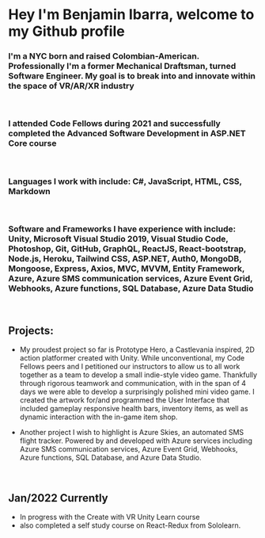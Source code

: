 # Hey I'm Benjamin Ibarra, welcome to my Github profile

### I'm a NYC born and raised Colombian-American. Professionally I'm a former Mechanical Draftsman, turned Software Engineer. My goal is to break into and innovate within the space of VR/AR/XR industry

&nbsp;

### I attended Code Fellows during 2021 and successfully completed the Advanced Software Development in ASP.NET Core course  

&nbsp;

### Languages I work with include: C#, JavaScript, HTML, CSS, Markdown  

&nbsp;

### Software and Frameworks I have experience with include: Unity, Microsoft Visual Studio 2019, Visual Studio Code, Photoshop, Git, GitHub, GraphQL, ReactJS, React-bootstrap, Node.js, Heroku, Tailwind CSS, ASP.NET, Auth0, MongoDB, Mongoose, Express, Axios, MVC, MVVM, Entity Framework, Azure, Azure SMS communication services, Azure Event Grid, Webhooks, Azure functions, SQL Database, Azure Data Studio  

&nbsp;

## Projects:

- My proudest project so far is Prototype Hero, a Castlevania inspired, 2D action platformer created with Unity. While unconventional, my Code Fellows peers and I petitioned our instructors to allow us to all work together as a team to develop a small indie-style video game. Thankfully through rigorous teamwork and communication, with in the span of 4 days we were able to develop a surprisingly polished mini video game. I created the artwork for/and programmed the User Interface that included gameplay responsive health bars, inventory items, as well as dynamic interaction with the in-game item shop.  

- Another project I wish to highlight is Azure Skies, an automated SMS flight tracker. Powered by and developed with Azure services including Azure SMS communication services, Azure Event Grid, Webhooks, Azure functions, SQL Database, and Azure Data Studio.

&nbsp;

## Jan/2022 Currently
- In progress with the Create with VR Unity Learn course
- also completed a self study course on React-Redux from Sololearn.
